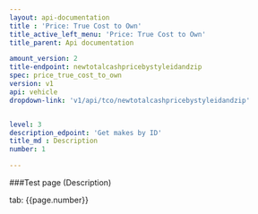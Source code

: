 ```yaml
---
layout: api-documentation
title : 'Price: True Cost to Own'
title_active_left_menu: 'Price: True Cost to Own'
title_parent: Api documentation

amount_version: 2
title-endpoint: newtotalcashpricebystyleidandzip
spec: price_true_cost_to_own
version: v1
api: vehicle
dropdown-link: 'v1/api/tco/newtotalcashpricebystyleidandzip'


level: 3
description_edpoint: 'Get makes by ID'
title_md : Description
number: 1

---
```



###Test page (Description)

tab: {{page.number}}

